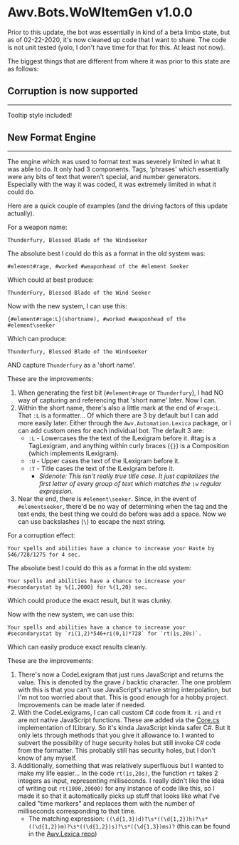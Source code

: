 # Awv.Bots.WoWItemGen v1.0.0

Prior to this update, the bot was essentially in kind of a beta limbo state, but as of 02-22-2020, it's now cleaned up code that I want to share. The code is not unit tested (yolo, I don't have time for that for this. At least not now).

The biggest things that are different from where it was prior to this state are as follows:

## Corruption is now supported
---
Tooltip style included!

## New Format Engine
---
The engine which was used to format text was severely limited in what it was able to do. It only had 3 components. Tags, 'phrases' which essentially were any bits of text that weren't special, and number generators. Especially with the way it was coded, it was extremely limited in what it could do.

Here are a quick couple of examples (and the driving factors of this update actually).

For a weapon name:
```
Thunderfury, Blessed Blade of the Windseeker
```

The absolute best I could do this as a format in the old system was:
```
#element#rage, #worked #weaponhead of the #element Seeker
```

Which could at best produce:
```
ThunderFury, Blessed Blade of the Wind Seeker
```

Now with the new system, I can use this:
```
{#element#rage:L}(shortname), #worked #weaponhead of the #element\seeker
```

Which can produce:
```
Thunderfury, Blessed Blade of the Windseeker
```

AND capture `Thunderfury` as a 'short name'.


These are the improvements:
1. When generating the first bit (`#element#rage` or `Thunderfury`), I had NO way of capturing and referencing that 'short name' later. Now I can.
2. Within the short name, there's also a little mark at the end of `#rage:L`. That `:L` is a formatter... Of which there are 3 by default but I can add more easily later. Either through the `Awv.Automation.Lexica` package, or I can add custom ones for each individual bot. The default 3 are:
    - `:L` - Lowercases the the text of the ILexigram before it. #tag is a TagLexigram, and anything within curly braces (`{}`) is a Composition (which implements ILexigram).
    - `:U` - Upper cases the text of the ILexigram before it.
    - `:T` - Title cases the text of the ILexigram before it.
        - *Sidenote: This isn't really true title case. It just capitalizes the first letter of every group of text which matches the `\w` regular expression.*
3. Near the end, there is `#element\seeker`. Since, in the event of `#elementseeker`, there'd be no way of determining when the tag and the text ends, the best thing we could do before was add a space. Now we can use backslashes (`\`) to escape the next string.

For a corruption effect:
```
Your spells and abilities have a chance to increase your Haste by 546/728/1275 for 4 sec.
```

The absolute best I could do this as a format in the old system:
```
Your spells and abilities have a chance to increase your #secondarystat by %{1,2000} for %{1,20} sec.
```

Which could produce the exact result, but it was clunky.

Now with the new system, we can use this:
```
Your spells and abilities have a chance to increase your #secondarystat by `ri(1,2)*546+ri(0,1)*728` for `rt(1s,20s)`.
```

Which can easily produce exact results cleanly.

These are the improvements:
1. There's now a CodeLexigram that just runs JavaScript and returns the value. This is denoted by the grave / backtic character. The one problem with this is that you can't use JavaScript's native string interpolation, but I'm not too worried about that. This is good enough for a hobby project. Improvements can be made later if needed.
2. With the CodeLexigrams, I can call custom C# code from it. `ri` and `rt` are not native JavaScript functions. These are added via the [Core.cs](../Libraries/Core.cs) implementation of ILibrary. So it's kinda JavaScript kinda safer C#. But it only lets through methods that you give it allowance to. I wanted to subvert the possibility of huge security holes but still invoke C# code from the formatter. This probably still has security holes, but I don't know of any myself.
3. Additionally, something that was relatively superfluous but I wanted to make my life easier... In the code `rt(1s,20s)`, the function `rt` takes 2 integers as input, representing milliseconds. I really didn't like the idea of writing out `rt(1000,20000)` for any instance of code like this, so I made it so that it automatically picks up stuff that looks like what I've called "time markers" and replaces them with the number of milliseconds corresponding to that time.
    - The matching expression: `((\d{1,3})d)?\s*((\d{1,2})h)?\s*((\d{1,2})m)?\s*((\d{1,2})s)?\s*((\d{1,3})ms)?` (this can be found in the [Awv.Lexica repo](https://github.com/aerawave/Awv.Lexica/blob/master/Awv.Lexica/Parsing/TimeConverter.cs))